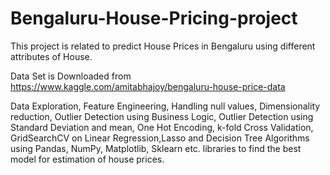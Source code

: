 # Bengaluru-House-Pricing-project

This project is related to predict House Prices in Bengaluru using different attributes of House.

Data Set is Downloaded from https://www.kaggle.com/amitabhajoy/bengaluru-house-price-data

Data Exploration, Feature Engineering, Handling null values, Dimensionality reduction, Outlier Detection using Business Logic,
Outlier Detection using Standard Deviation and mean, One Hot Encoding, k-fold Cross Validation, GridSearchCV 
on Linear Regression,Lasso and Decision Tree Algorithms using Pandas, NumPy, Matplotlib, Sklearn etc. libraries 
to find the best model for  estimation of house prices. 

